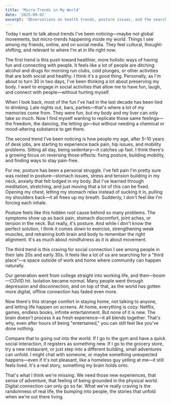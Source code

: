 ```yaml
---
title: 'Micro-Trends in My World'
date: '2025-09-02'
excerpt: 'Observations on health trends, posture issues, and the search for social connection.'
---
```


Today I want to talk about trends I've been noticing—maybe not global movements, but micro-trends happening inside my world. Things I see among my friends, online, and on social media. They feel cultural, thought-shifting, and relevant to where I'm at in life right now.

The first trend is this push toward healthier, more holistic ways of having fun and connecting with people. It feels like a lot of people are ditching alcohol and drugs for morning run clubs, cold plunges, or other activities that are both social and healthy. I think it's a good thing. Personally, as I'm about to turn 30 in two days, I've been thinking a lot about preserving my body. I want to engage in social activities that allow me to have fun, laugh, and connect with people—without hurting myself.

When I look back, most of the fun I've had in the last decade has been tied to drinking. Late nights out, bars, parties—that's where a lot of my memories come from. They were fun, but my body and my liver can only take so much. Now I find myself wanting to replicate those same feelings—the freedom, the dancing, the letting go—but without needing a chemical or mood-altering substance to get there.

The second trend I've been noticing is how people my age, after 5–10 years of desk jobs, are starting to experience back pain, hip issues, and mobility problems. Sitting all day, being sedentary—it catches up fast. I think there's a growing focus on reversing those effects: fixing posture, building mobility, and finding ways to stay pain-free.

For me, posture has been a personal struggle. I've felt pain I'm pretty sure was rooted in posture—stomach issues, stress and tension building in my neck, anxiety that felt lodged in my body. But I've learned through meditation, stretching, and just moving that a lot of this can be fixed. Opening my chest, letting my stomach relax instead of sucking it in, pulling my shoulders back—it all frees up my breath. Suddenly, I don't feel like I'm forcing each inhale.

Posture feels like this hidden root cause behind so many problems. The symptoms show up as back pain, stomach discomfort, joint aches, or tension in the neck. But really, it's posture. And while I don't know the perfect solution, I think it comes down to exercise, strengthening weak muscles, and retraining both brain and body to remember the right alignment. It's as much about mindfulness as it is about movement.

The third trend is this craving for social connection I see among people in their late 20s and early 30s. It feels like a lot of us are searching for a "third place"—a space outside of work and home where community can happen naturally.

Our generation went from college straight into working life, and then—boom—COVID hit. Isolation became normal. Many people went through depression and disconnection, and on top of that, as the world has gotten more digital, offline connection has faded even more.

Now there's this strange comfort in staying home, not talking to anyone, and letting life happen on screens. At home, everything is cozy: Netflix, games, endless books, infinite entertainment. But none of it is new. The brain doesn't process it as fresh experience—it all blends together. That's why, even after hours of being "entertained," you can still feel like you've done nothing.

Compare that to going out into the world. If I go to the gym and have a quick social interaction, it registers as something new. If I go to the grocery store, try a new restaurant, or just step into a different building, small adventures can unfold. I might chat with someone, or maybe something unexpected happens—even if it's not pleasant, like a homeless guy yelling at me—it still feels lived. It's a real story, something my brain holds onto.

That's what I think we're missing. We need those new experiences, that sense of adventure, that feeling of being grounded in the physical world. Digital connection can only go so far. What we're really craving is the randomness of real life, the bumping into people, the stories that unfold when we're out there living.









